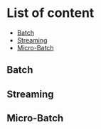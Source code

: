# List of content
- [Batch](https://github.com/tabarincev/de-roadmap/new/main/concepts#batch)
- [Streaming](https://github.com/tabarincev/de-roadmap/new/main/concepts#streaming)
- [Micro-Batch](https://github.com/tabarincev/de-roadmap/new/main/concepts#micro-batch)

## Batch

## Streaming

## Micro-Batch
